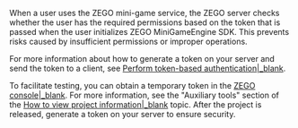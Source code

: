 When a user uses the ZEGO mini-game service, the ZEGO server checks whether the user has the required permissions based on the token that is passed when the user initializes ZEGO MiniGameEngine SDK. This prevents risks caused by insufficient permissions or improper operations.

For more information about how to generate a token on your server and send the token to a client, see [Perform token-based authentication\|_blank](!ZegoMiniGameEngine-Token_Authenticaiton).

<div class="mk-hint">

To facilitate testing, you can obtain a temporary token in the [ZEGO console\|_blank](https://console.zegocloud.com/). For more information, see the "Auxiliary tools" section of the [How to view project information\|_blank](https://www.zegocloud.com/docs/admin-console/view-project-information) topic. After the project is released, generate a token on your server to ensure security.

</div>



